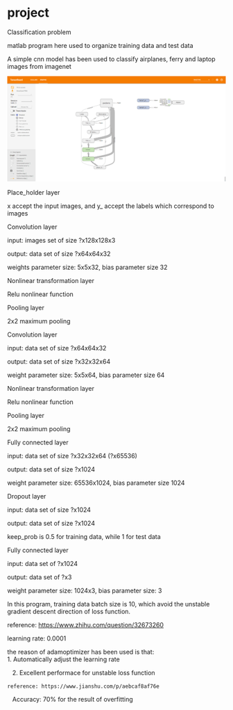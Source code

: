 # project
Classification problem 

matlab program here used to organize training data and test data

A simple cnn model has been used to classify airplanes, ferry and laptop images from imagenet

![image](https://github.com/sunt16/ImageClassification/blob/master/picture/pic.png)

Place_holder layer

  x accept the input images, and y_ accept the labels which correspond to images

Convolution layer

  input: images set of size ?x128x128x3
  
  output: data set of size ?x64x64x32
  
  weights parameter size: 5x5x32, bias parameter size 32

Nonlinear transformation layer
  
  Relu nonlinear function

Pooling layer
  
  2x2 maximum pooling

Convolution layer
  
  input: data set of size ?x64x64x32
  
  output: data set of size ?x32x32x64
  
  weight parameter size: 5x5x64, bias parameter size 64

Nonlinear transformation layer

  Relu nonlinear function
  
Pooling layer

  2x2 maximum pooling

Fully connected layer

  input: data set of size ?x32x32x64 (?x65536)

  output: data set of size ?x1024
  
  weight parameter size: 65536x1024, bias parameter size 1024
  
Dropout layer
  
  input: data set of size ?x1024
  
  output: data set of size ?x1024
  
  keep_prob is 0.5 for training data, while 1 for test data
  
Fully connected layer
  
  input: data set of ?x1024
  
  output: data set of ?x3
  
  weight parameter size: 1024x3, bias parameter size: 3
  
  In this program, training data batch size is 10, which avoid the unstable gradient descent direction of loss function.
  
  reference: https://www.zhihu.com/question/32673260
  
  learning rate: 0.0001
  
  the reason of adamoptimizer has been used is that:
    
    1. Automatically adjust the learning rate
    
    2. Excellent performace for unstable loss function
    
    reference: https://www.jianshu.com/p/aebcaf8af76e
    
    Accuracy: 70% for the result of overfitting
    
